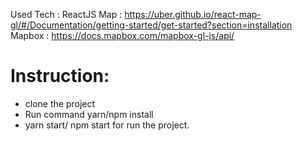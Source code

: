 Used Tech : ReactJS
Map : https://uber.github.io/react-map-gl/#/Documentation/getting-started/get-started?section=installation
Mapbox : https://docs.mapbox.com/mapbox-gl-js/api/

# Instruction:
  * clone the project
  * Run command yarn/npm install
  * yarn start/ npm start for run the project.
